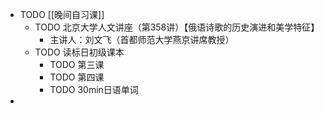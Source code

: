 - TODO [[晚间自习课]]
	- TODO 北京大学人文讲座（第358讲）【俄语诗歌的历史演进和美学特征】
		- 主讲人：刘文飞（首都师范大学燕京讲席教授）
	- TODO 读标日初级课本
		- TODO 第三课
		- TODO 第四课
		- TODO 30min日语单词
-